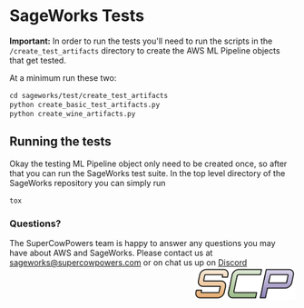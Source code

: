 
# SageWorks Tests
**Important:** In order to run the tests you'll need to run the scripts in the `/create_test_artifacts` directory to create the AWS ML Pipeline objects that get tested. 

At a minimum run these two:

```
cd sageworks/test/create_test_artifacts
python create_basic_test_artifacts.py
python create_wine_artifacts.py
```

## Running the tests
Okay the testing ML Pipeline object only need to be created once, so after that you can run the SageWorks test suite. In the top level directory of the SageWorks repository you can simply run

```
tox
```

### Questions?
The SuperCowPowers team is happy to answer any questions you may have about AWS and SageWorks. Please contact us at [sageworks@supercowpowers.com](mailto:sageworks@supercowpowers.com) or on chat us up on [Discord](https://discord.gg/WHAJuz8sw8) 
<img align="right" src="../docs/images/scp.png" width="180">
